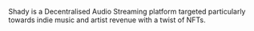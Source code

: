 Shady is a Decentralised Audio Streaming platform targeted particularly towards indie music and artist revenue with a twist of NFTs.
